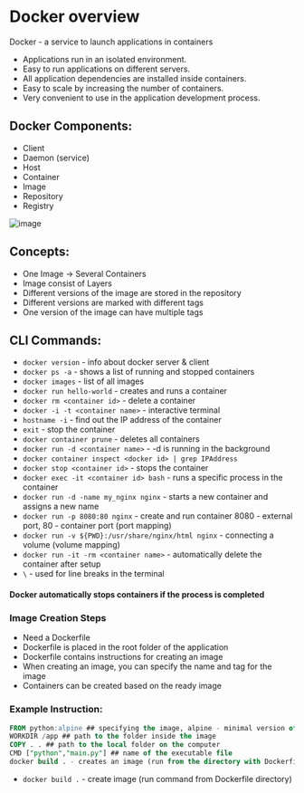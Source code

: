 # Docker overview

Docker - a service to launch applications in containers

- Applications run in an isolated environment.
- Easy to run applications on different servers.
- All application dependencies are installed inside containers.
- Easy to scale by increasing the number of containers.
- Very convenient to use in the application development process.

## Docker Components:
- Client
- Daemon (service)
- Host
- Container
- Image
- Repository
- Registry

![image](https://github.com/nikvolynets/docker-info/assets/151893648/8bb86702-b9ee-4e1b-b806-d122b5796930)


## Concepts:
- One Image -> Several Containers
- Image consist of Layers
- Different versions of the image are stored in the repository
- Different versions are marked with different tags
- One version of the image can have multiple tags

## CLI Commands:
- `docker version` - info about docker server & client
- `docker ps -a` - shows a list of running and stopped containers
- `docker images` - list of all images
- `docker run hello-world` - creates and runs a container
- `docker rm <container id>` - delete a container
- `docker -i -t <container name>` - interactive terminal
- `hostname -i` - find out the IP address of the container
- `exit` - stop the container
- `docker container prune` - deletes all containers
- `docker run -d <container name>` - -d is running in the background
- `docker container inspect <docker id> | grep IPAddress`
- `docker stop <container id>` - stops the container
- `docker exec -it <container id> bash` - runs a specific process in the container
- `docker run -d -name my_nginx nginx` - starts a new container and assigns a new name
- `docker run -p 8080:80 nginx` - create and run container 8080 - external port, 80 - container port (port mapping)
- `docker run -v ${PWD}:/usr/share/nginx/html nginx` - connecting a volume (volume mapping)
- `docker run -it -rm <container name>` - automatically delete the container after setup
- `\` - used for line breaks in the terminal

#### Docker automatically stops containers if the process is completed

### Image Creation Steps
- Need a Dockerfile
- Dockerfile is placed in the root folder of the application
- Dockerfile contains instructions for creating an image
- When creating an image, you can specify the name and tag for the image
- Containers can be created based on the ready image

### Example Instruction:

```SQL
FROM python:alpine ## specifying the image, alpine - minimal version of the image
WORKDIR /app ## path to the folder inside the image
COPY . . ## path to the local folder on the computer
CMD ["python","main.py"] ## name of the executable file
docker build . - creates an image (run from the directory with Dockerfile)
```

- `docker build .` - create image (run command from Dockerfile directory)
